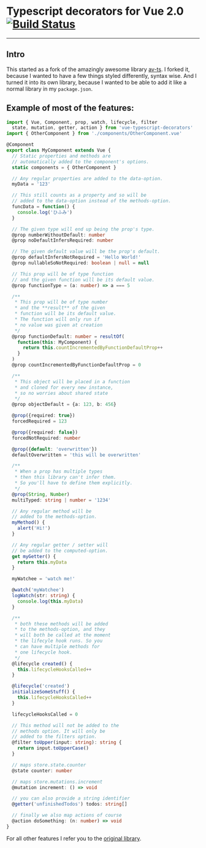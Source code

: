 # Typescript decorators for Vue 2.0 [![Build Status](https://travis-ci.org/Evertt/vue-typescript-decorators.svg?branch=master)](https://travis-ci.org/Evertt/vue-typescript-decorators)
-----

## Intro

This started as a fork of the amazingly awesome library [av-ts](https://github.com/HerringtonDarkholme/av-ts). I forked it, because I wanted to have a few things styled differently, syntax wise. And I turned it into its own library, because I wanted to be able to add it like a normal library in my `package.json`.

## Example of most of the features:

```typescript
import { Vue, Component, prop, watch, lifecycle, filter
  state, mutation, getter, action } from 'vue-typescript-decorators'
import { OtherComponent } from './components/OtherComponent.vue'

@Component
export class MyComponent extends Vue {
  // Static properties and methods are
  // automatically added to the component's options.
  static components = { OtherComponent }

  // Any regular properties are added to the data-option.
  myData = '123'

  // This still counts as a property and so will be
  // added to the data-option instead of the methods-option.
  funcData = function() {
    console.log('ひふみ')
  }

  // The given type will end up being the prop's type.
  @prop numberWithoutDefault: number
  @prop noDefaultInfersRequired: number

  // The given default value will be the prop's default.
  @prop defaultInfersNotRequired = 'Hello World!'
  @prop nullableSoNotRequired: boolean | null = null

  // This prop will be of type function
  // and the given function will be its default value.
  @prop functionType = (a: number) => a === 5

  /**
   * This prop will be of type number
   * and the **result** of the given
   * function will be its default value.
   * The function will only run if
   * no value was given at creation
   */
  @prop functionDefault: number = resultOf(
    function(this: MyComponent) {
      return this.countIncrementedByFunctionDefaultProp++
    }
  )
  @prop countIncrementedByFunctionDefaultProp = 0

  /**
   * This object will be placed in a function
   * and cloned for every new instance,
   * so no worries about shared state
   */
  @prop objectDefault = {a: 123, b: 456}

  @prop({required: true})
  forcedRequired = 123

  @prop({required: false})
  forcedNotRequired: number

  @prop({default: 'overwritten'})
  defaultOverwritten = 'this will be overwritten'

  /**
   * When a prop has multiple types
   * then this library can't infer them.
   * So you'll have to define them explicitly.
   */
  @prop(String, Number)
  multiTyped: string | number = '1234'

  // Any regular method will be
  // added to the methods-option.
  myMethod() {
    alert('Hi!')
  }

  // Any regular getter / setter will
  // be added to the computed-option.
  get myGetter() {
    return this.myData
  }

  myWatchee = 'watch me!'

  @watch('myWatchee')
  logWatch(str: string) {
    console.log(this.myData)
  }

  /**
   * both these methods will be added
   * to the methods-option, and they
   * will both be called at the moment
   * the lifecyle hook runs. So you
   * can have multiple methods for
   * one lifecycle hook.
   */
  @lifecycle created() {
    this.lifecycleHooksCalled++
  }

  @lifecycle('created')
  initializeSomeStuff() {
    this.lifecycleHooksCalled++
  }

  lifecycleHooksCalled = 0

  // This method will not be added to the
  // methods option. It will only be
  // added to the filters option.
  @filter toUpper(input: string): string {
    return input.toUpperCase()
  }

  // maps store.state.counter
  @state counter: number

  // maps store.mutations.increment
  @mutation increment: () => void

  // you can also provide a string identifier
  @getter('unfinishedTodos') todos: string[]

  // finally we also map actions of course
  @action doSomething: (n: number) => void
}
```

For all other features I refer you to the [original library](https://github.com/HerringtonDarkholme/av-ts).